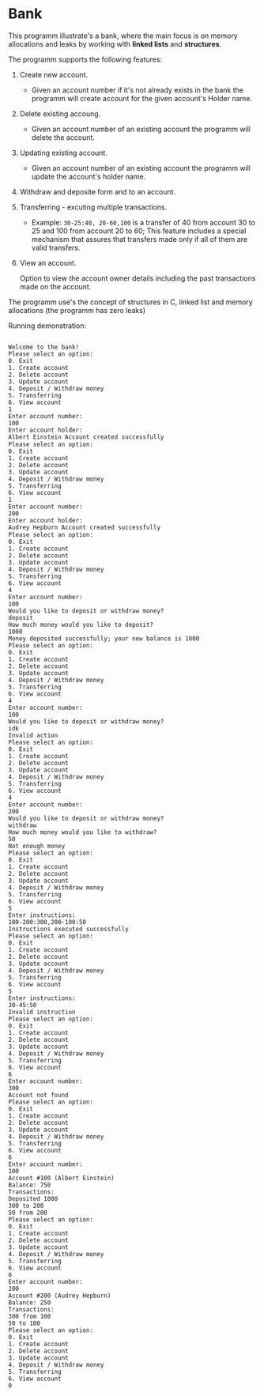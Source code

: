 # Bank

This programm illustrate's a bank, where the main focus is on memory allocations and leaks by working with **linked lists** and **structures**.

The programm supports the following features:

1. Create new account.
    * Given an account number if it's not already exists in the bank the programm will create account for the given account's Holder name.

4. Delete existing accoung.
    * Given an account number of an existing account the programm will delete the account.

5. Updating existing account.
    * Given an account number of an existing account the programm will update the account's holder name.

6. Withdraw and deposite form and to an account.

7. Transferring - excuting multiple transactions.
   * Example: ```30-25:40, 20-60,100``` is a transfer of 40 from account 30 to 25 and 100 from account 20 to 60;
   This feature includes a special mechanism that assures that transfers made only if all of them are valid transfers.

8. View an account.

   Option to view the account owner details including the past transactions made on the account.

The programm use's the concept of structures in C, linked list and memory allocations (the programm has zero leaks)

Running demonstration:

```

Welcome to the bank!
Please select an option:
0. Exit
1. Create account
2. Delete account
3. Update account
4. Deposit / Withdraw money
5. Transferring
6. View account
1
Enter account number:
100
Enter account holder:
Albert Einstein ֿAccount created successfully
Please select an option:
0. Exit
1. Create account
2. Delete account
3. Update account
4. Deposit / Withdraw money
5. Transferring
6. View account
1
Enter account number:
200
Enter account holder:
Audrey Hepburn ֿAccount created successfully
Please select an option:
0. Exit
1. Create account
2. Delete account
3. Update account
4. Deposit / Withdraw money
5. Transferring
6. View account
4
Enter account number:
100
Would you like to deposit or withdraw money?
deposit
How much money would you like to deposit?
1000
Money deposited successfully; your new balance is 1000
Please select an option:
0. Exit
1. Create account
2. Delete account
3. Update account
4. Deposit / Withdraw money
5. Transferring
6. View account
4
Enter account number:
100
Would you like to deposit or withdraw money?
idk
Invalid action
Please select an option:
0. Exit
1. Create account
2. Delete account
3. Update account
4. Deposit / Withdraw money
5. Transferring
6. View account
4
Enter account number:
200
Would you like to deposit or withdraw money?
withdraw
How much money would you like to withdraw?
50
Not enough money
Please select an option:
0. Exit
1. Create account
2. Delete account
3. Update account
4. Deposit / Withdraw money
5. Transferring
6. View account
5
Enter instructions:
100-200:300,200-100:50
Instructions executed successfully
Please select an option:
0. Exit
1. Create account
2. Delete account
3. Update account
4. Deposit / Withdraw money
5. Transferring
6. View account
5
Enter instructions:
30-45:50
Invalid instruction
Please select an option:
0. Exit
1. Create account
2. Delete account
3. Update account
4. Deposit / Withdraw money
5. Transferring
6. View account
6
Enter account number:
300
Account not found
Please select an option:
0. Exit
1. Create account
2. Delete account
3. Update account
4. Deposit / Withdraw money
5. Transferring
6. View account
6
Enter account number:
100
Account #100 (Albert Einstein)
Balance: 750
Transactions:
Deposited 1000
300 to 200
50 from 200
Please select an option:
0. Exit
1. Create account
2. Delete account
3. Update account
4. Deposit / Withdraw money
5. Transferring
6. View account
6
Enter account number:
200
Account #200 (Audrey Hepburn)
Balance: 250
Transactions:
300 from 100
50 to 100
Please select an option:
0. Exit
1. Create account
2. Delete account
3. Update account
4. Deposit / Withdraw money
5. Transferring
6. View account
0

```

 

